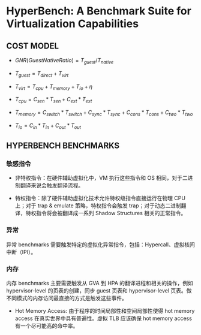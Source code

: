 # HyperBench: A Benchmark Suite for Virtualization Capabilities

## COST MODEL

- $GNR(Guest Native Ratio) = T_{guest}/T_{native}$

- $T_{guest} = T_{direct} + T_{virt}$

- $T_{virt} = T_{cpu} + T_{memory} + T_{io} + \eta$

- $T_{cpu} = C_{sen} * T_{sen} + C_{ext} * T_{ext}$

- $T_{memory} = C_{switch} * T_{switch} + C_{sync} * T_{sync} + C_{cons} * T_{cons} + C_{two} * T_{two}$

- $T_{io} = C_{in} * T_{in} + C_{out} * T_{out}$

## HYPERBENCH BENCHMARKS

### 敏感指令

- 非特权指令：在硬件辅助虚拟化中，VM 执行这些指令和 OS 相同，对于二进制翻译来说会触发翻译流程。

- 特权指令：除了硬件辅助虚拟化技术允许特权级指令直接运行在物理 CPU 上；对于 trap & emulate 策略，特权指令会触发 trap；对于动态二进制翻译，特权指令将会被翻译成一系列 Shadow Structures 相关的正常指令。

### 异常

异常 benchmarks 需要触发特定的虚拟化异常指令，包括：Hypercall、虚拟核间中断（IPI）。

### 内存

内存 benchmarks 主要需要触发从 GVA 到 HPA 的翻译进程和相关的操作，例如 hypervisor-level 的页表的创建，同步 guest 页表和 hypervisor-level 页表。做不同模式的内存访问最直接的方式是触发这些事件。

- Hot Memory Access: 由于程序的时间局部性和空间局部性使得 hot memory access 在真实世界中具有普遍性。虚拟 TLB 应该确保 hot memory access 有一个尽可能高的命中率。
